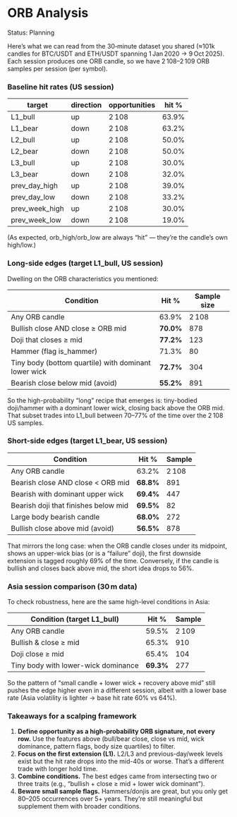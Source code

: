 # ORB Analysis

Status: Planning

Here’s what we can read from the 30‑minute dataset you shared (≈101k candles for BTC/USDT and ETH/USDT spanning 1 Jan 2020 → 9 Oct 2025). Each session produces one ORB candle, so we have 2 108–2 109 ORB samples per session (per symbol).

### **Baseline hit rates (US session)**

| **target** | **direction** | **opportunities** | **hit %** |
| --- | --- | --- | --- |
| L1_bull | up | 2 108 | 63.9% |
| L1_bear | down | 2 108 | 63.2% |
| L2_bull | up | 2 108 | 50.0% |
| L2_bear | down | 2 108 | 50.0% |
| L3_bull | up | 2 108 | 30.0% |
| L3_bear | down | 2 108 | 32.0% |
| prev_day_high | up | 2 108 | 39.0% |
| prev_day_low | down | 2 108 | 33.2% |
| prev_week_high | up | 2 108 | 30.0% |
| prev_week_low | down | 2 108 | 19.0% |

(As expected, orb_high/orb_low are always “hit” — they’re the candle’s own high/low.)

### **Long-side edges (target L1_bull, US session)**

Dwelling on the ORB characteristics you mentioned:

| **Condition** | **Hit %** | **Sample size** |
| --- | --- | --- |
| Any ORB candle | 63.9% | 2 108 |
| Bullish close AND close ≥ ORB mid | **70.0%** | 878 |
| Doji that closes ≥ mid | **77.2%** | 123 |
| Hammer (flag is_hammer) | 71.3% | 80 |
| Tiny body (bottom quartile) with dominant lower wick | **72.7%** | 304 |
| Bearish close below mid (avoid) | **55.2%** | 891 |

So the high-probability “long” recipe that emerges is: tiny-bodied doji/hammer with a dominant lower wick, closing back above the ORB mid. That subset trades into L1_bull between 70–77% of the time over the 2 108 US samples.

### **Short-side edges (target L1_bear, US session)**

| **Condition** | **Hit %** | **Sample** |
| --- | --- | --- |
| Any ORB candle | 63.2% | 2 108 |
| Bearish close AND close < ORB mid | **68.8%** | 891 |
| Bearish with dominant upper wick | **69.4%** | 447 |
| Bearish doji that finishes below mid | **69.5%** | 82 |
| Large body bearish candle | **68.0%** | 272 |
| Bullish close above mid (avoid) | **56.5%** | 878 |

That mirrors the long case: when the ORB candle closes under its midpoint, shows an upper-wick bias (or is a “failure” doji), the first downside extension is tagged roughly 69% of the time. Conversely, if the candle is bullish and closes back above mid, the short idea drops to 56%.

### **Asia session comparison (30 m data)**

To check robustness, here are the same high-level conditions in Asia:

| **Condition (target L1_bull)** | **Hit %** | **Sample** |
| --- | --- | --- |
| Any ORB candle | 59.5% | 2 109 |
| Bullish & close ≥ mid | 65.3% | 910 |
| Doji close ≥ mid | 65.4% | 104 |
| Tiny body with lower-wick dominance | **69.3%** | 277 |

So the pattern of “small candle + lower wick + recovery above mid” still pushes the edge higher even in a different session, albeit with a lower base rate (Asia volatility is lighter → base hit rate 60% vs 64%).

### **Takeaways for a scalping framework**

1. **Define opportunity as a high-probability ORB signature, not every row.** Use the features above (bull/bear close, close vs mid, wick dominance, pattern flags, body size quartiles) to filter.
2. **Focus on the first extension (L1).** L2/L3 and previous-day/week levels exist but the hit rate drops into the mid-40s or worse. That’s a different trade with longer hold time.
3. **Combine conditions.** The best edges came from intersecting two or three traits (e.g., “bullish + close ≥ mid + lower wick dominant”).
4. **Beware small sample flags.** Hammers/donjis are great, but you only get 80–205 occurrences over 5+ years. They’re still meaningful but supplement them with broader conditions.